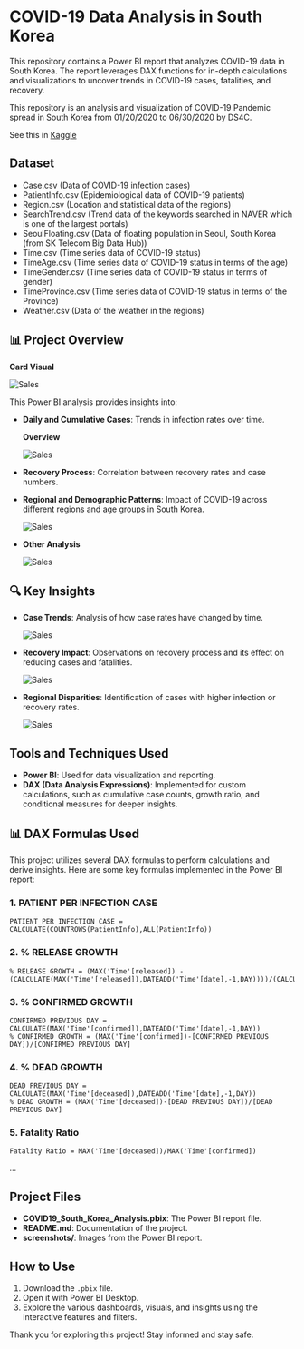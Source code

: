 # COVID-19 Data Analysis in South Korea

This repository contains a Power BI report that analyzes COVID-19 data in South Korea. The report leverages DAX functions for in-depth calculations and visualizations to uncover trends in COVID-19 cases, fatalities, and recovery.

This repository is an analysis and visualization of COVID-19 Pandemic spread in South Korea from 01/20/2020 to 06/30/2020 by DS4C.

See this in [Kaggle](https://www.kaggle.com/datasets/kimjihoo/coronavirusdataset/data)

## Dataset
- Case.csv (Data of COVID-19 infection cases)
- PatientInfo.csv (Epidemiological data of COVID-19 patients)
- Region.csv (Location and statistical data of the regions)
- SearchTrend.csv (Trend data of the keywords searched in NAVER which is one of the largest portals)
- SeoulFloating.csv (Data of floating population in Seoul, South Korea (from SK Telecom Big Data Hub))
- Time.csv (Time series data of COVID-19 status)
- TimeAge.csv (Time series data of COVID-19 status in terms of the age)
- TimeGender.csv (Time series data of COVID-19 status in terms of gender)
- TimeProvince.csv (Time series data of COVID-19 status in terms of the Province)
- Weather.csv (Data of the weather in the regions)

## 📊 Project Overview
**Card Visual**

 ![Sales](screenshots/card.png)

This Power BI analysis provides insights into:
- **Daily and Cumulative Cases**: Trends in infection rates over time.
  
  **Overview**
  
   ![Sales](screenshots/overview.png)
  

- **Recovery Process**: Correlation between recovery rates and case numbers.
- **Regional and Demographic Patterns**: Impact of COVID-19 across different regions and age groups in South Korea.

   ![Sales](screenshots/province.png)

- **Other Analysis**

  ![Sales](screenshots/other.png)

## 🔍 Key Insights

- **Case Trends**: Analysis of how case rates have changed by time.

   ![Sales](screenshots/time.png)
  
- **Recovery Impact**: Observations on recovery process and its effect on reducing cases and fatalities.
  
  ![Sales](screenshots/patient.png)
  
- **Regional Disparities**: Identification of cases with higher infection or recovery rates.

  ![Sales](screenshots/infection.png)

## Tools and Techniques Used

- **Power BI**: Used for data visualization and reporting.
- **DAX (Data Analysis Expressions)**: Implemented for custom calculations, such as cumulative case counts, growth ratio, and conditional measures for deeper insights.
## 📊 DAX Formulas Used

This project utilizes several DAX formulas to perform calculations and derive insights. Here are some key formulas implemented in the Power BI report:

### 1. PATIENT PER INFECTION CASE
```dax
PATIENT PER INFECTION CASE = CALCULATE(COUNTROWS(PatientInfo),ALL(PatientInfo))
```
### 2. % RELEASE GROWTH
```dax
% RELEASE GROWTH = (MAX('Time'[released]) - (CALCULATE(MAX('Time'[released]),DATEADD('Time'[date],-1,DAY))))/(CALCULATE(MAX('Time'[released]),DATEADD('Time'[date],-1,DAY)))
```
### 3. % CONFIRMED GROWTH
```dax
CONFIRMED PREVIOUS DAY = CALCULATE(MAX('Time'[confirmed]),DATEADD('Time'[date],-1,DAY))
% CONFIRMED GROWTH = (MAX('Time'[confirmed])-[CONFIRMED PREVIOUS DAY])/[CONFIRMED PREVIOUS DAY]
```
### 4. % DEAD GROWTH
```dax
DEAD PREVIOUS DAY = CALCULATE(MAX('Time'[deceased]),DATEADD('Time'[date],-1,DAY))
% DEAD GROWTH = (MAX('Time'[deceased])-[DEAD PREVIOUS DAY])/[DEAD PREVIOUS DAY]
```
### 5. Fatality Ratio
```dax
Fatality Ratio = MAX('Time'[deceased])/MAX('Time'[confirmed])
```
...

## Project Files

- **COVID19_South_Korea_Analysis.pbix**: The Power BI report file.
- **README.md**: Documentation of the project.
- **screenshots/**: Images from the Power BI report.

## How to Use

1. Download the `.pbix` file.
2. Open it with Power BI Desktop.
3. Explore the various dashboards, visuals, and insights using the interactive features and filters.


Thank you for exploring this project! Stay informed and stay safe.


